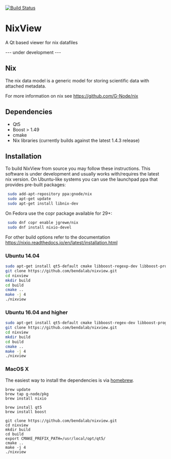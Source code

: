 [![Build Status](https://travis-ci.org/bendalab/NixView.svg?branch=master)](https://travis-ci.org/bendalab/NixView)

# NixView
A Qt based viewer for nix datafiles

--- under development ---

## Nix 
The nix data model is a generic model for storing scientific data with attached metadata.

For more information on nix see https://github.com/G-Node/nix


## Dependencies
 - Qt5
 - Boost > 1.49
 - cmake
 - Nix libraries (currently builds against the latest 1.4.3 release)


## Installation

To build NixView from source you may follow these instructions. This
software is under development and usually works with/requires the
latest nix version. On Ubuntu-like systems you can use the launchpad ppa that provides pre-built packages:

```bash
 sudo add-apt-repository ppa:gnode/nix
 sudo apt-get update
 sudo apt-get install libnix-dev
```

On Fedora use the copr package available for 29+:

```bash
 sudo dnf copr enable jgrewe/nix
 sudo dnf install nixio-devel
```

For other build options refer to the documentation 
https://nixio.readthedocs.io/en/latest/installation.html


### Ubuntu 14.04

```bash
sudo apt-get install qt5-default cmake libboost-regexp-dev libboost-program-options-dev libboost-date-time-dev libboost-program-options-dev libboost-system-dev libboost-filesystem-dev libcpptest
git clone https://github.com/bendalab/nixview.git
cd nixview
mkdir build
cd build
cmake ..
make -j 4
./nixview
```



### Ubuntu 16.04 and higher
```bash
sudo apt-get install qt5-default cmake libboost-regex-dev libboost-program-options-dev libboost-date-time-dev libboost-program-options-dev libboost-system-dev libboost-filesystem-dev libcpptest-dev
git clone https://github.com/bendalab/nixview.git
cd nixview
mkdir build
cd build
cmake ..
make -j 4
./nixview
```

### MacOS X

The easiest way to install the dependencies is via [homebrew](http://brew.sh).
```shell
brew update
brew tap g-node/pkg
brew install nixio

brew install qt5
brew install boost

git clone https://github.com/bendalab/nixview.git
cd nixview
mkdir build
cd build
export CMAKE_PREFIX_PATH=/usr/local/opt/qt5/
cmake ..
make -j 4
./nixview
```
